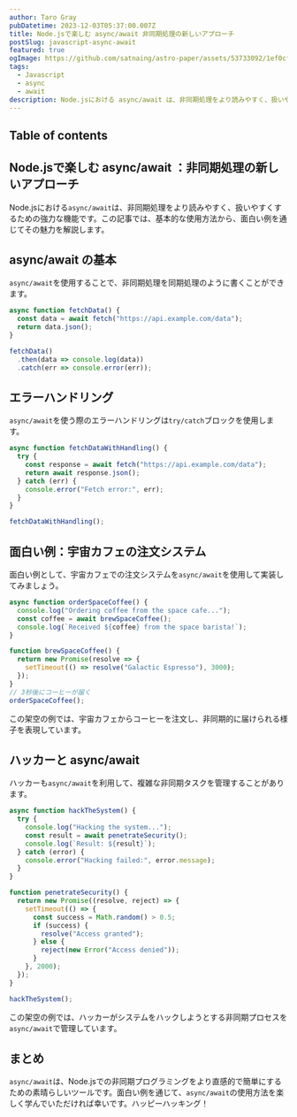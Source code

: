 ```yaml
---
author: Taro Gray
pubDatetime: 2023-12-03T05:37:00.007Z
title: Node.jsで楽しむ async/await 非同期処理の新しいアプローチ
postSlug: javascript-async-await
featured: true
ogImage: https://github.com/satnaing/astro-paper/assets/53733092/1ef0cf03-8137-4d67-ac81-84a032119e3a
tags:
  - Javascript
  - async
  - await
description: Node.jsにおける async/await は、非同期処理をより読みやすく、扱いやすくするための強力な機能です。この記事では、基本的な使用方法から、面白い例を通じてその魅力を解説します。
---
```


## Table of contents

## Node.jsで楽しむ async/await ：非同期処理の新しいアプローチ

Node.jsにおける`async/await`は、非同期処理をより読みやすく、扱いやすくするための強力な機能です。この記事では、基本的な使用方法から、面白い例を通じてその魅力を解説します。

## async/await の基本

`async/await`を使用することで、非同期処理を同期処理のように書くことができます。

```javascript
async function fetchData() {
  const data = await fetch("https://api.example.com/data");
  return data.json();
}

fetchData()
  .then(data => console.log(data))
  .catch(err => console.error(err));
```

## エラーハンドリング

`async/await`を使う際のエラーハンドリングは`try/catch`ブロックを使用します。

```javascript
async function fetchDataWithHandling() {
  try {
    const response = await fetch("https://api.example.com/data");
    return await response.json();
  } catch (err) {
    console.error("Fetch error:", err);
  }
}

fetchDataWithHandling();
```

## 面白い例：宇宙カフェの注文システム

面白い例として、宇宙カフェでの注文システムを`async/await`を使用して実装してみましょう。

```javascript
async function orderSpaceCoffee() {
  console.log("Ordering coffee from the space cafe...");
  const coffee = await brewSpaceCoffee();
  console.log(`Received ${coffee} from the space barista!`);
}

function brewSpaceCoffee() {
  return new Promise(resolve => {
    setTimeout(() => resolve("Galactic Espresso"), 3000);
  });
}
// 3秒後にコーヒーが届く
orderSpaceCoffee();
```

この架空の例では、宇宙カフェからコーヒーを注文し、非同期的に届けられる様子を表現しています。

## ハッカーと async/await

ハッカーも`async/await`を利用して、複雑な非同期タスクを管理することがあります。

```javascript
async function hackTheSystem() {
  try {
    console.log("Hacking the system...");
    const result = await penetrateSecurity();
    console.log(`Result: ${result}`);
  } catch (error) {
    console.error("Hacking failed:", error.message);
  }
}

function penetrateSecurity() {
  return new Promise((resolve, reject) => {
    setTimeout(() => {
      const success = Math.random() > 0.5;
      if (success) {
        resolve("Access granted");
      } else {
        reject(new Error("Access denied"));
      }
    }, 2000);
  });
}

hackTheSystem();
```

この架空の例では、ハッカーがシステムをハックしようとする非同期プロセスを`async/await`で管理しています。

## まとめ

`async/await`は、Node.jsでの非同期プログラミングをより直感的で簡単にするための素晴らしいツールです。面白い例を通じて、`async/await`の使用方法を楽しく学んでいただければ幸いです。ハッピーハッキング！
